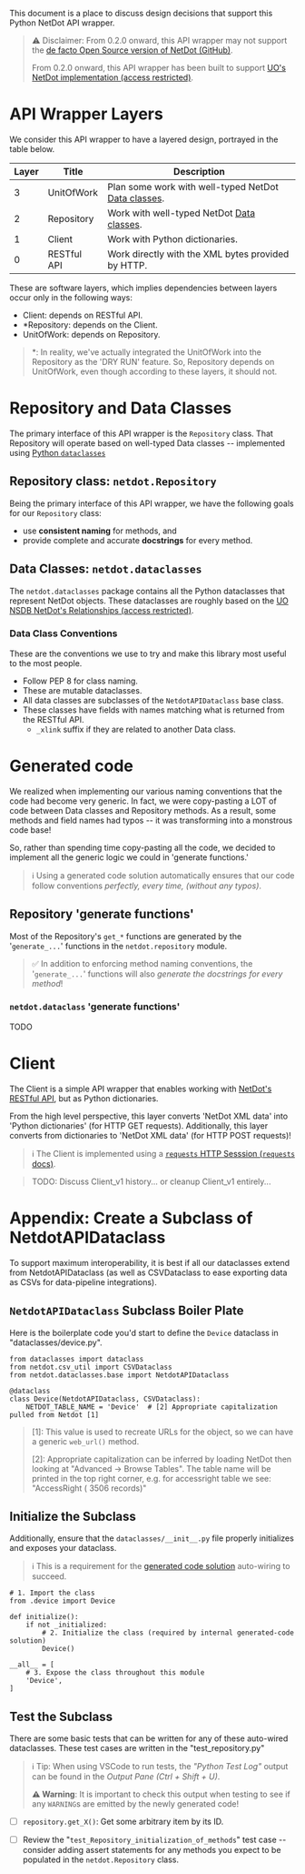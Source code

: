 This document is a place to discuss design decisions that support this Python NetDot API wrapper.

> ⚠ Disclaimer: From 0.2.0 onward, this API wrapper may not support the [de facto Open Source version of NetDot (GitHub)](https://github.com/cvicente/Netdot).
>
> From 0.2.0 onward, this API wrapper has been built to support [UO's NetDot implementation (access restricted)](https://nsdb.uoregon.edu).

# API Wrapper Layers

We consider this API wrapper to have a layered design, portrayed in the table below.

| Layer | Title       | Description                                                                  |
| ----- | ----------- | ---------------------------------------------------------------------------- |
| 3     | UnitOfWork  | Plan some work with well-typed NetDot [Data classes](#data-classes-netdotdataclasses). |
| 2     | Repository  | Work with well-typed NetDot [Data classes](#data-classes-netdotdataclasses). |
| 1     | Client      | Work with Python dictionaries.                                               |
| 0     | RESTful API | Work directly with the XML bytes provided by HTTP.                           |

These are software layers, which implies dependencies between layers occur only in the following ways:

* Client: depends on RESTful API.
* *Repository: depends on the Client.
* UnitOfWork: depends on Repository.

> *: In reality, we've actually integrated the UnitOfWork into the Repository as the 'DRY RUN' feature.
> So, Repository depends on UnitOfWork, even though according to these layers, it should not.

# Repository and Data Classes

The primary interface of this API wrapper is the `Repository` class.
That Repository will operate based on well-typed Data classes -- implemented using [Python `dataclasses`](https://docs.python.org/3/library/dataclasses.html)

## Repository class: `netdot.Repository`

Being the primary interface of this API wrapper, we have the following goals for our `Repository` class:

* use **consistent naming** for methods, and
* provide complete and accurate **docstrings** for every method.


## Data Classes: `netdot.dataclasses`

The `netdot.dataclasses` package contains all the Python dataclasses that represent NetDot objects.
These dataclasses are roughly based on the [UO NSDB NetDot's Relationships (access restricted)](https://is-nsdb.uoregon.edu/help/database-rels.html).

### Data Class Conventions

These are the conventions we use to try and make this library most useful to the most people.

* Follow PEP 8 for class naming.
* These are mutable dataclasses.
* All data classes are subclasses of the `NetdotAPIDataclass` base class.
* These classes have fields with names matching what is returned from the RESTful API.
  *  `_xlink` suffix if they are related to another Data class.

# Generated code

We realized when implementing our various naming conventions that the code had become very generic.
In fact, we were copy-pasting a LOT of code between Data classes and Repository methods.
As a result, some methods and field names had typos -- it was transforming into a monstrous code base!

So, rather than spending time copy-pasting all the code, we decided to implement all the generic logic we could in 'generate functions.'

> ℹ Using a generated code solution automatically ensures that our code follow conventions *perfectly, every time, (without any typos)*.

## Repository 'generate functions'

Most of the Repository's `get_*` functions are generated by the '`generate_...`' functions in the `netdot.repository` module.

> ✅ In addition to enforcing method naming conventions, the '`generate_...`' functions will also *generate the docstrings for every method*!

### `netdot.dataclass` 'generate functions'

TODO


# Client

The Client is a simple API wrapper that enables working with [NetDot's RESTful API](api.md), but as Python dictionaries.

From the high level perspective, this layer converts 'NetDot XML data' into 'Python dictionaries' (for HTTP GET requests).
Additionally, this layer converts from dictionaries to 'NetDot XML data' (for HTTP POST requests)!

> ℹ The Client is implemented using a [`requests` HTTP Sesssion (`requests` docs)](https://requests.readthedocs.io/en/latest/user/advanced/#session-objects).

> TODO: Discuss Client_v1 history... or cleanup Client_v1 entirely...

# Appendix: Create a Subclass of NetdotAPIDataclass

To support maximum interoperability, it is best if all our dataclasses extend from NetdotAPIDataclass (as well as CSVDataclass to ease exporting data as CSVs for data-pipeline integrations).

## `NetdotAPIDataclass` Subclass Boiler Plate

Here is the boilerplate code you'd start to define the `Device` dataclass in "dataclasses/device.py". 

    from dataclasses import dataclass
    from netdot.csv_util import CSVDataclass
    from netdot.dataclasses.base import NetdotAPIDataclass

    @dataclass
    class Device(NetdotAPIDataclass, CSVDataclass):
        NETDOT_TABLE_NAME = 'Device'  # [2] Appropriate capitalization pulled from Netdot [1]

> \[1\]: This value is used to recreate URLs for the object, so we can have a generic `web_url()` method.
>
> \[2\]: Appropriate capitalization can be inferred by loading NetDot then looking at "Advanced -> Browse Tables".
> The table name will be printed in the top right corner, e.g. for accessright table we see: "AccessRight ( 3506 records)"


## Initialize the Subclass

Additionally, ensure that the `dataclasses/__init__.py` file properly initializes and exposes your dataclass.

> ℹ This is a requirement for the [generated code solution](#generated-code) auto-wiring to succeed. 

    # 1. Import the class
    from .device import Device

    def initialize():
        if not _initialized:
            # 2. Initialize the class (required by internal generated-code solution) 
            Device()

    __all__ = [
        # 3. Expose the class throughout this module
        'Device', 
    ]

## Test the Subclass

There are some basic tests that can be written for any of these auto-wired dataclasses.
These test cases are written in the "test_repository.py"

> ℹ Tip: When using VSCode to run tests, the *"Python Test Log"* output can be found in the *Output Pane (Ctrl + Shift + U)*.
> 
> **⚠ Warning**: It is important to check this output when testing to see if any  `WARNING`s are emitted by the newly generated code!

- [ ] `repository.get_X()`: Get some arbitrary item by its ID.
- [ ] Review the "`test_Repository_initialization_of_methods`" test case -- consider adding assert statements for any methods you expect to be populated in the `netdot.Repository` class.

